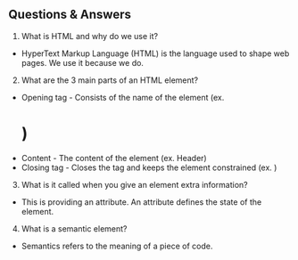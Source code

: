 ## Questions & Answers

1. What is HTML and why do we use it?
* HyperText Markup Language (HTML) is the language used to shape web pages. We use it because we do.

2. What are the 3 main parts of an HTML element?
* Opening tag - Consists of the name of the element (ex. <h1>)
* Content - The content of the element (ex. Header)
* Closing tag - Closes the tag and keeps the element constrained (ex. </h1>)


3. What is it called when you give an element extra information?
* This is providing an attribute. An attribute defines the state of the element.

4. What is a semantic element?
* Semantics refers to the meaning of a piece of code.
